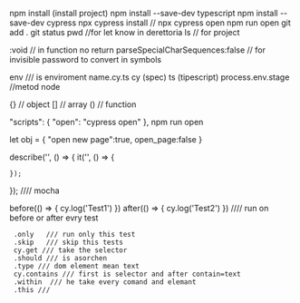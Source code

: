 npm install (install project)
npm install --save-dev typescript
npm install -- save-dev cypress 
npx cypress install //
npx cypress open
npm run open
git add .
git status
pwd //for let know in derettoria
ls // for project

:void // in function no return
parseSpecialCharSequences:false  // for invisible password to convert in symbols

env /// is enviroment
name.cy.ts
cy (spec)
ts  (tipescript)
process.env.stage //metod node

{} // object
[] // array
() // function



"scripts": {
    "open": "cypress open"
  },   npm run open

  let obj = {
    "open new page":true,
    open_page:false
  }


describe('', () => {
    it('', () => {
        
    });
});   //// mocha


before(() => {
        cy.log('Test1')
     })
     after(() => {
        cy.log('Test2')
     })    //// run on before or after evry test 


     .only   /// run only this test
     .skip   /// skip this tests
     cy.get /// take the selector
     .should /// is asorchen 
     .type /// dom element mean text
     cy.contains /// first is selector and after contain=text 
     .within  /// he take every comand and elemant
     .this /// 
